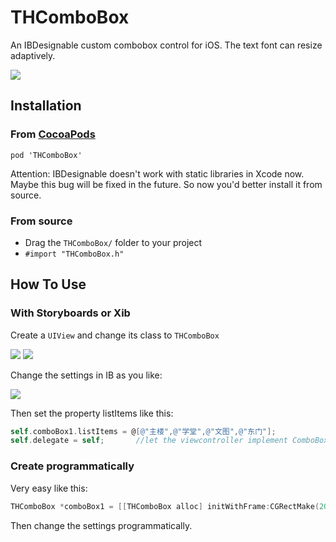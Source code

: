 # THComboBox
An IBDesignable custom combobox control for iOS. The text font can resize adaptively.

<img src="http://wujy07.github.io/img/For github/THComboBox/THComboBox.png">

## Installation
### From [CocoaPods](http://www.cocoapods.org)

	pod 'THComboBox'

Attention:
	    IBDesignable doesn't work with static libraries in Xcode now. Maybe this bug will be fixed in the future. So now you'd better install it from source.
### From source

* Drag the `THComboBox/` folder to your project 
* `#import "THComboBox.h"`

## How To Use

### With Storyboards or Xib

Create a `UIView` and change its class to `THComboBox`

<img src="http://wujy07.github.io/img/For github/THComboBox/THComboBox_1-1.png">
<img src="http://wujy07.github.io/img/For github/THComboBox/THComboBox_1-2.png">

Change the settings in IB as you like:

<img src="http://wujy07.github.io/img/For github/THComboBox/THComboBox_2.png">

Then set the property listItems like this:
````objective-c
self.comboBox1.listItems = @[@"主楼",@"学堂",@"文图",@"东门"];
self.delegate = self;		//let the viewcontroller implement ComboBoxDelegate
````

### Create programmatically

Very easy like this:

````objective-c
THComboBox *comboBox1 = [[THComboBox alloc] initWithFrame:CGRectMake(200, 400, 210, 60)];
````
Then change the settings programmatically.

